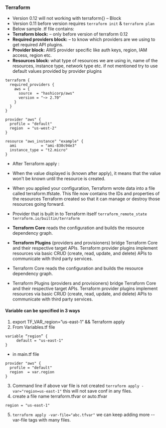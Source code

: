 
### Terraform 
-	Version 0.12 will not working with terraform{} – Block
-	Version 0.11 before version requires `terraform init` & `terraform plan`
-	Below sample .tf file contains:
  - **Terraform block:** – only before version of terraform 0.12
  - **Required providers block:** – to know which providers are we using to get required API plugins.
  - **Provider block:** AWS provider specific like auth keys, region, IAM access, region etc.
  - **Resources block:** what type of resources we are using in, name of the resources, instance type, network type etc. if not mentioned try to use default values provided by provider plugins 

```
terraform {
  required_providers {
    aws = {
      source  = "hashicorp/aws"
      version = "~> 2.70"
    }
  }
}

provider "aws" {
  profile = "default"
  region  = "us-west-2"
}

resource "aws_instance" "example" {
  ami           = "ami-830c94e3"
  instance_type = "t2.micro"
}
```  
- After Terraform apply : 
- When the value displayed is (known after apply), it means that the value won't be known until the resource is created.
- When you applied your configuration, Terraform wrote data into a file called terraform.tfstate. This file now contains the IDs and properties of the resources Terraform created so that it can manage or destroy those resources going forward.
- Provider that is built in to Terraform itself `terraform_remote_state  terraform.io/builtin/terraform`

- **Terraform Core** reads the configuration and builds the resource dependency graph.
- **Terraform Plugins** (providers and provisioners) bridge Terraform Core and their respective target APIs. Terraform provider plugins implement resources via basic CRUD (create, read, update, and delete) APIs to communicate with third party services.
- Terraform Core reads the configuration and builds the resource dependency graph.
- Terraform Plugins (providers and provisioners) bridge Terraform Core and their respective target APIs. Terraform provider plugins implement resources via basic CRUD (create, read, update, and delete) APIs to communicate with third party services.

#### Variable can be specified in 3 ways 
1.	export TF_VAR_region=”us-east-1” && Terraform apply 
2.	From Variables.tf file
```cat  variables.tf
variable “region” {
	 default = "us-east-1"
}
```
- in main.tf file 
```
provider "aws" {
  profile = "default"
  region  = var.region 
} 
```
3. Command line if above var file is not created `terraform apply -var="region=us-east-1"` this will not save conf in any files.
4. create a file name terraform.tfvar or auto.tfvar 

```cat terraform.tfvar
region = "us-east-1"
```
5. `terraform apply -var-file="abc.tfvar"` we can keep adding more --var-file tags with many files.



